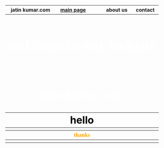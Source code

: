 <!DOCTYPE html>
<head>
    <title>Document</title>
</head>
<body background="html/07.jpg">

<table border="0"width="100%"height="1000px"> 
<!----Row1---->
<tr>
<th>jatin kumar.com</th>
<th><a href ="a.html">main page</a></th>
<th></th>
<th></th>
<th>about us</th>
<th>contact</th>
</TR>

<!----row2---->
<tr>
<th colspan="6">
<font color="white"face="Cambria Math" size="5">
<h1> welcome to our website</h1><br>
<h2>   jatin kumar .com</h2>
</font>
</th>
</TR>

<!----Row3---->
<tr>
<th colspan="6">
<font size="6" color="black"> hello </font>
</th>

</TR>

<!----Row4---->
<tr>
<th></th>
<th></th>
<th></th>
<th></th>
<th></th>
<th></th>
</TR>

<!----Row5---->
<tr>
<th colspan="6">
<font color="orange"size="4"face="Cambria"> thanks </font>
</th>
</TR>

<!----Row6---->
<tr>
<th></th>
<th></th>
<th></th>
<th></th>
<th></th>
<th></th>
</TR>

</table>


</body>
</html>
